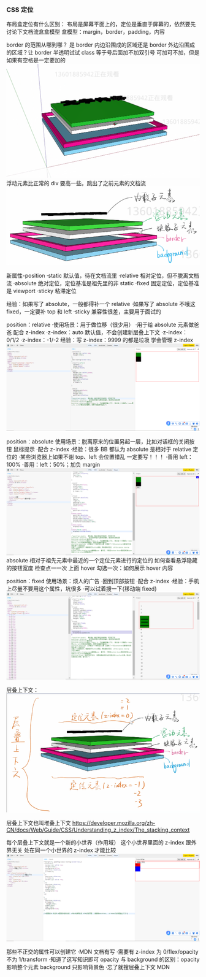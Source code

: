 ### CSS 定位

布局盒定位有什么区别：
布局是屏幕平面上的，定位是垂直于屏幕的，依然要先讨论下文档流盒盒模型
盒模型：margin，border，padding，内容

border 的范围从哪到哪？ 是 border 内边沿围成的区域还是 border 外边沿围成的区域？让 border 半透明试试
class 等于号后面加不加双引号 可加可不加，但是如果有空格是一定要加的
![定位模型](2.jpg) 浮动元素比正常的 div 要高一些。跳出了之前元素的文档流
![定位模型](3.jpg)

新属性-position
·static 默认值，待在文档流里
·relative 相对定位，但不脱离文档流
·absolute 绝对定位，定位基准是祖先里的非 static
·fixed 固定定位，定位基准是 viewport
·sticky 粘滞定位

经验：如果写了 absolute，一般都得补一个 relative
·如果写了 absolute 不哦这 fixed，一定要补 top 和 left
·sticky 兼容性很差，主要用于面试的

position：relative
·使用场景：用于做位移（很少用）
·用于给 absolute 元素做爸爸
配合 z-index
·z-index：auto 默认值，不会创建新层叠上下文
·z-index：0/1/2
·z-index：-1/-2
经验：写 z-index：9999 的都是垃圾
学会管理 z-index
![相对定位(4.jpg)](4.jpg)

position：absolute
使用场景：脱离原来的位置另起一层，比如对话框的关闭按钮
鼠标提示
·配合 z-index
·经验：很多 BB 都认为 absolute 是相对于 relative 定位的
·某些浏览器上如果不谢 top、left 会位置错乱 一定要写！！！
·善用 left：100%
·善用：left：50%；加负 margin
![绝对定位(5.jpg)](5.jpg)
absolute 相对于祖先元素中最近的一个定位元素进行的定位的
如何查看悬浮隐藏的按钮宽度 检查点一一次 上面 hover 勾选一次：如何展示 hover 内容

position：fixed
使用场景：烦人的广告
·回到顶部按钮
·配合 z-index
·经验：手机上尽量不要用这个属性，坑很多
·可以试着搜一下{移动端 fixed}
![fixed定位(6.jpg)](6.jpg)

层叠上下文：
![fixed定位(7.jpg)](7.jpg)

层叠上下文也叫堆叠上下文
https://developer.mozilla.org/zh-CN/docs/Web/Guide/CSS/Understanding_z_index/The_stacking_context

每个层叠上下文就是一个新的小世界（作用域）
这个小世界里面的 z-index 跟外界无关
处在同一个小世界的 z-index 才能比较
![fixed定位(8.jpg)](8.jpg)

那些不正交的属性可以创建它
·MDN 文档有写 ·需要有 z-index 为 0/flex/opacity 不为 1/transform ·知道了这写知识即可 opacity 与 background 的区别：opacity 影响整个元素 background 只影响背景色
·忘了就搜层叠上下文 MDN
